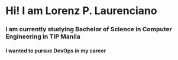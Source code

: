 # Hi! I am Lorenz P. Laurenciano
### I am currently studying Bachelor of Science in Computer Engineering in TIP Manila


#### I wanted to pursue DevOps in my career

